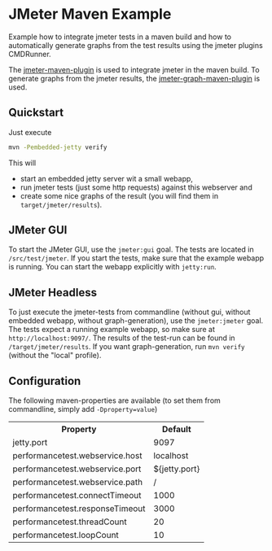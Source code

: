 # JMeter Maven Example
Example how to integrate jmeter tests in a maven build and how to automatically generate graphs from the test results using the jmeter plugins CMDRunner. 

The [jmeter-maven-plugin](https://github.com/Ronnie76er/jmeter-maven-plugin) is used to integrate jmeter in the maven build. To generate graphs from the jmeter results, the [jmeter-graph-maven-plugin](https://github.com/codecentric/jmeter-graph-maven-plugin) is used.


## Quickstart
Just execute

```bash
mvn -Pembedded-jetty verify
```

This will 
* start an embedded jetty server wit a small webapp,
* run jmeter tests (just some http requests) against this webserver and
* create some nice graphs of the result (you will find them in `target/jmeter/results`).

## JMeter GUI

To start the JMeter GUI, use the `jmeter:gui` goal. The tests are located in `/src/test/jmeter`. If you start the tests, make sure that the example webapp is running. You can start the webapp explicitly with `jetty:run`.

## JMeter Headless

To just execute the jmeter-tests from commandline (without gui, without embedded webapp, without graph-generation), use the `jmeter:jmeter` goal. The tests expect a running example webapp, so make sure at `http://localhost:9097/`. The results of the test-run can be found in `/target/jmeter/results`. If you want graph-generation, run `mvn verify` (without the "local" profile). 

## Configuration
The following maven-properties are available (to set them from commandline, simply add `-Dproperty=value`)

<table>
  <tr>
    <th>Property</th>
    <th>Default</th>
  </tr>
  <tr>
    <td>jetty.port</td>
    <td>9097</td>
  </tr>
  <tr>
    <td>performancetest.webservice.host</td>
    <td>localhost</td>
  </tr>
  <tr>
    <td>performancetest.webservice.port</td>
    <td>${jetty.port}</td>
  </tr>
  <tr>
    <td>performancetest.webservice.path</td>
    <td>/</td>
  </tr>
  <tr>
    <td>performancetest.connectTimeout</td>
    <td>1000</td>
  </tr>
  <tr>
    <td>performancetest.responseTimeout</td>
    <td>3000</td>
  </tr>
  <tr>
    <td>performancetest.threadCount</td>
    <td>20</td>
  </tr>
  <tr>
    <td>performancetest.loopCount</td>
    <td>10</td>
  </tr>
</table>
